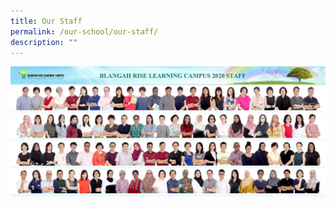```yaml
---
title: Our Staff
permalink: /our-school/our-staff/
description: ""
---
```

![](/images/Staff-photo.jpeg)